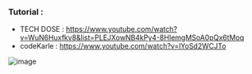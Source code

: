 ### Tutorial :
* TECH DOSE : https://www.youtube.com/watch?v=WuN6Huxfkv8&list=PLEJXowNB4kPy4-8HIemgMSoA0pQx6tMoq
* codeKarle : https://www.youtube.com/watch?v=lYoSd2WCJTo

![image](https://user-images.githubusercontent.com/30351771/135113388-0888fd20-e820-42c8-a68a-21187c9c0db5.png)
